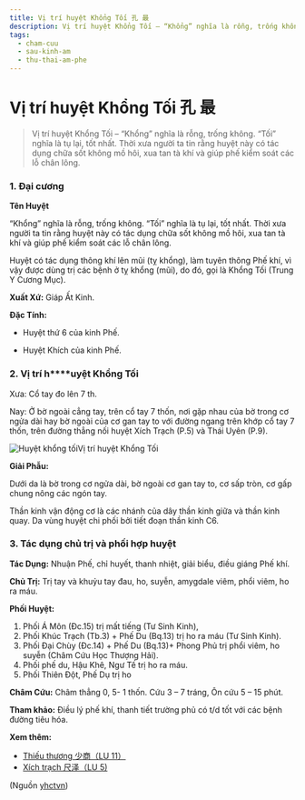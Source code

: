 ```yaml
---
title: Vị trí huyệt Khổng Tối 孔 最
description: Vị trí huyệt Khổng Tối – “Khổng” nghĩa là rỗng, trống không. “Tối” nghĩa là tụ lại, tốt nhất. Thời xưa người ta tin rằng huyệt này có tác dụng chữa sốt không mồ hôi, xua tan tà khí và giúp phế kiểm soát các lỗ chân lông.
tags:
  - cham-cuu
  - sau-kinh-am
  - thu-thai-am-phe
---
```


# Vị trí huyệt Khổng Tối 孔 最 

> Vị trí huyệt Khổng Tối – “Khổng” nghĩa là rỗng, trống không. “Tối” nghĩa là tụ lại, tốt nhất. Thời xưa người ta tin rằng huyệt này có tác dụng chữa sốt không mồ hôi, xua tan tà khí và giúp phế kiểm soát các lỗ chân lông.

### **1. Đại cương**

**Tên Huyệt**

“Khổng” nghĩa là rỗng, trống không. “Tối” nghĩa là tụ lại, tốt nhất. Thời xưa người ta tin rằng huyệt này có tác dụng chữa sốt không mồ hôi, xua tan tà khí và giúp phế kiểm soát các lỗ chân lông.

Huyệt có tác dụng thông khí lên mũi (tỵ khổng), làm tuyên thông Phế khí, vì vậy được dùng trị các bệnh ở tỵ khổng (mũi), do đó, gọi là Khổng Tối (Trung Y Cương Mục).

**Xuất Xứ:** Giáp Ất Kinh.

**Đặc Tính:**

+ Huyệt thứ 6 của kinh Phế.

+ Huyệt Khích của kinh Phế.

### **2. Vị** **trí** **h****uyệt** **Khổng Tối**

Xưa: Cổ tay đo lên 7 th.

Nay: Ở bờ ngoài cẳng tay, trên cổ tay 7 thốn, nơi gặp nhau của bờ trong cơ ngửa dài hay bờ ngoài của cơ gan tay to với đường ngang trên khớp cổ tay 7 thốn, trên đường thẳng nối huyệt Xích Trạch (P.5) và Thái Uyên (P.9).

![Huyệt khổng tối](/imgs/yhctvn/Huyet-khong-toi-300x169.jpg)Vị trí huyệt Khổng Tối

**Giải Phẫu:**

Dưới da là bờ trong cơ ngửa dài, bờ ngoài cơ gan tay to, cơ sấp tròn, cơ gấp chung nông các ngón tay.

Thần kinh vận động cơ là các nhánh của dây thần kinh giữa và thần kinh quay. Da vùng huyệt chi phối bởi tiết đoạn thần kinh C6.

### **3.** **Tác dụng chủ trị và phối hợp huyệt**

**Tác Dụng:** Nhuận Phế, chỉ huyết, thanh nhiệt, giải biểu, điều giáng Phế khí.

**Chủ Trị:** Trị tay và khuỷu tay đau, ho, suyễn, amygdale viêm, phổi viêm, ho ra máu.

**Phối Huyệt:**

1. Phối Á Môn (Đc.15) trị mất tiếng (Tư Sinh Kinh),
2. Phối Khúc Trạch (Tb.3) + Phế Du (Bq.13) trị ho ra máu (Tư Sinh Kinh).
3. Phối Đại Chùy (Đc.14) + Phế Du (Bq.13)+ Phong Phủ trị phổi viêm, ho suyễn (Châm Cứu Học Thượng Hải).
4. Phối phế du, Hậu Khê, Ngư Tế trị ho ra máu.
5. Phối Thiên Đột, Phế Dụ trị ho

**Châm Cứu:** Châm thẳng 0, 5- 1 thốn. Cứu 3 – 7 tráng, Ôn cứu 5 – 15 phút.

**Tham khảo:** Điều lý phế khí, thanh tiết trường phủ có t/d tốt với các bệnh đường tiêu hóa.

**Xem thêm:**

* [Thiếu thương 少商（LU 11）](/yhctvn/huyet-thieu-thuong)
* [Xích trạch 尺泽（LU 5)](/yhctvn/huyet-xich-trach-%e5%b0%ba%e6%b3%bd)

(Nguồn <a href="https://yhctvn.com/huyet-khong-toi-孔-最/" target="_blank">yhctvn</a>)
